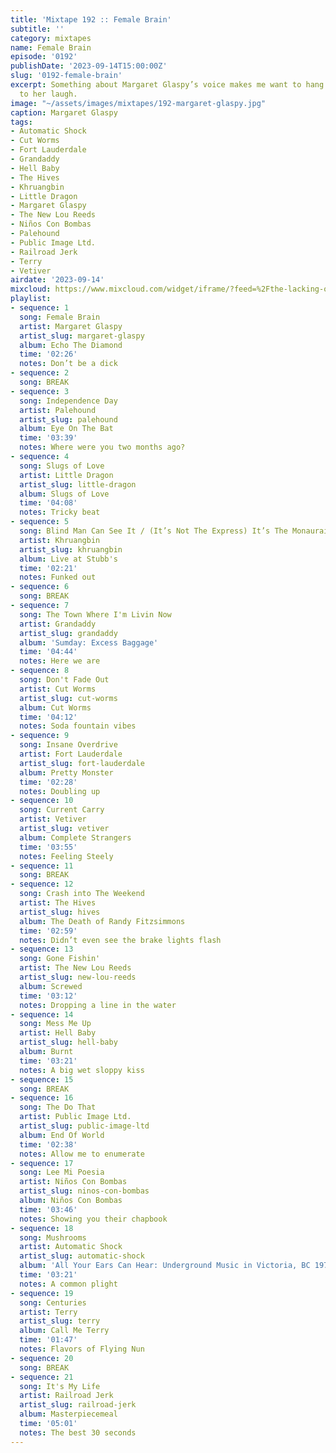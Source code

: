 ```yaml
---
title: 'Mixtape 192 :: Female Brain'
subtitle: ''
category: mixtapes
name: Female Brain
episode: '0192'
publishDate: '2023-09-14T15:00:00Z'
slug: '0192-female-brain'
excerpt: Something about Margaret Glaspy’s voice makes me want to hang out and listen
  to her laugh.
image: "~/assets/images/mixtapes/192-margaret-glaspy.jpg"
caption: Margaret Glaspy
tags:
- Automatic Shock
- Cut Worms
- Fort Lauderdale
- Grandaddy
- Hell Baby
- The Hives
- Khruangbin
- Little Dragon
- Margaret Glaspy
- The New Lou Reeds
- Niños Con Bombas
- Palehound
- Public Image Ltd.
- Railroad Jerk
- Terry
- Vetiver
airdate: '2023-09-14'
mixcloud: https://www.mixcloud.com/widget/iframe/?feed=%2Fthe-lacking-org%2Fe7jpdt-192-female-brain%2F&hide_artwork=1&hide_cover=1&light=1
playlist:
- sequence: 1
  song: Female Brain
  artist: Margaret Glaspy
  artist_slug: margaret-glaspy
  album: Echo The Diamond
  time: '02:26'
  notes: Don’t be a dick
- sequence: 2
  song: BREAK
- sequence: 3
  song: Independence Day
  artist: Palehound
  artist_slug: palehound
  album: Eye On The Bat
  time: '03:39'
  notes: Where were you two months ago?
- sequence: 4
  song: Slugs of Love
  artist: Little Dragon
  artist_slug: little-dragon
  album: Slugs of Love
  time: '04:08'
  notes: Tricky beat
- sequence: 5
  song: Blind Man Can See It / (It’s Not The Express) It’s The Monaurail
  artist: Khruangbin
  artist_slug: khruangbin
  album: Live at Stubb's
  time: '02:21'
  notes: Funked out
- sequence: 6
  song: BREAK
- sequence: 7
  song: The Town Where I'm Livin Now
  artist: Grandaddy
  artist_slug: grandaddy
  album: 'Sumday: Excess Baggage'
  time: '04:44'
  notes: Here we are
- sequence: 8
  song: Don't Fade Out
  artist: Cut Worms
  artist_slug: cut-worms
  album: Cut Worms
  time: '04:12'
  notes: Soda fountain vibes
- sequence: 9
  song: Insane Overdrive
  artist: Fort Lauderdale
  artist_slug: fort-lauderdale
  album: Pretty Monster
  time: '02:28'
  notes: Doubling up
- sequence: 10
  song: Current Carry
  artist: Vetiver
  artist_slug: vetiver
  album: Complete Strangers
  time: '03:55'
  notes: Feeling Steely
- sequence: 11
  song: BREAK
- sequence: 12
  song: Crash into The Weekend
  artist: The Hives
  artist_slug: hives
  album: The Death of Randy Fitzsimmons
  time: '02:59'
  notes: Didn’t even see the brake lights flash
- sequence: 13
  song: Gone Fishin'
  artist: The New Lou Reeds
  artist_slug: new-lou-reeds
  album: Screwed
  time: '03:12'
  notes: Dropping a line in the water
- sequence: 14
  song: Mess Me Up
  artist: Hell Baby
  artist_slug: hell-baby
  album: Burnt
  time: '03:21'
  notes: A big wet sloppy kiss
- sequence: 15
  song: BREAK
- sequence: 16
  song: The Do That
  artist: Public Image Ltd.
  artist_slug: public-image-ltd
  album: End Of World
  time: '02:38'
  notes: Allow me to enumerate
- sequence: 17
  song: Lee Mi Poesia
  artist: Niños Con Bombas
  artist_slug: ninos-con-bombas
  album: Niños Con Bombas
  time: '03:46'
  notes: Showing you their chapbook
- sequence: 18
  song: Mushrooms
  artist: Automatic Shock
  artist_slug: automatic-shock
  album: 'All Your Ears Can Hear: Underground Music in Victoria, BC 1978-1984'
  time: '03:21'
  notes: A common plight
- sequence: 19
  song: Centuries
  artist: Terry
  artist_slug: terry
  album: Call Me Terry
  time: '01:47'
  notes: Flavors of Flying Nun
- sequence: 20
  song: BREAK
- sequence: 21
  song: It's My Life
  artist: Railroad Jerk
  artist_slug: railroad-jerk
  album: Masterpiecemeal
  time: '05:01'
  notes: The best 30 seconds
---
```


